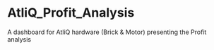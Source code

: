 # AtliQ_Profit_Analysis
A dashboard for AtliQ hardware (Brick &amp; Motor) presenting the Profit analysis
